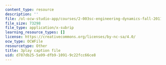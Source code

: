 ```yaml
---
content_type: resource
description: ''
file: /ol-ocw-studio-app/courses/2-003sc-engineering-dynamics-fall-2011/d787db255a99dfb910919c22fcc66ce8_YZ9y4zcfCPs.srt
file_size: 73298
file_type: application/x-subrip
learning_resource_types: []
license: https://creativecommons.org/licenses/by-nc-sa/4.0/
ocw_type: OCWFile
resourcetype: Other
title: 3play caption file
uid: d787db25-5a99-dfb9-1091-9c22fcc66ce8
---
```

